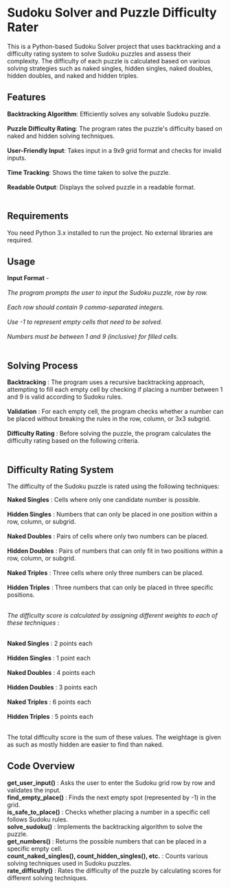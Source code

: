 # Sudoku Solver and Puzzle Difficulty Rater

This is a Python-based Sudoku Solver project that uses backtracking and a difficulty rating system to solve Sudoku puzzles and assess their complexity. The difficulty of each puzzle is calculated based on various solving strategies such as naked singles, hidden singles, naked doubles, hidden doubles, and naked and hidden triples.

## Features

**Backtracking Algorithm**:  Efficiently solves any solvable Sudoku puzzle.<br/><br/>
**Puzzle Difficulty Rating**:  The program rates the puzzle's difficulty based on naked and hidden solving techniques.<br/><br/>
**User-Friendly Input**:  Takes input in a 9x9 grid format and checks for invalid inputs.<br/><br/>
**Time Tracking**:  Shows the time taken to solve the puzzle.<br/><br/>
**Readable Output**:  Displays the solved puzzle in a readable format.<br/><br/>

## Requirements

You need Python 3.x installed to run the project. No external libraries are required.

## Usage

**Input Format** - <br/><br/>
*The program prompts the user to input the Sudoku puzzle, row by row.* <br/><br/>
*Each row should contain 9 comma-separated integers.*<br/><br/>
*Use -1 to represent empty cells that need to be solved.*<br/><br/>
*Numbers must be between 1 and 9 (inclusive) for filled cells.*<br/><br/>

## Solving Process

**Backtracking** : The program uses a recursive backtracking approach, attempting to fill each empty cell by checking if placing a number between 1 and 9 is valid according to Sudoku rules.<br/><br/>
**Validation** : For each empty cell, the program checks whether a number can be placed without breaking the rules in the row, column, or 3x3 subgrid.<br/><br/>
**Difficulty Rating** : Before solving the puzzle, the program calculates the difficulty rating based on the following criteria.<br/><br/>

## Difficulty Rating System

The difficulty of the Sudoku puzzle is rated using the following techniques:

**Naked Singles** : Cells where only one candidate number is possible.<br/><br/>
**Hidden Singles** : Numbers that can only be placed in one position within a row, column, or subgrid.<br/><br/>
**Naked Doubles** : Pairs of cells where only two numbers can be placed.<br/><br/>
**Hidden Doubles** : Pairs of numbers that can only fit in two positions within a row, column, or subgrid.<br/><br/>
**Naked Triples** : Three cells where only three numbers can be placed.<br/><br/>
**Hidden Triples** : Three numbers that can only be placed in three specific positions.<br/><br/>

*The difficulty score is calculated by assigning different weights to each of these techniques* :<br/><br/>

**Naked Singles** : 2 points each<br/><br/>
**Hidden Singles** : 1 point each<br/><br/>
**Naked Doubles** : 4 points each<br/><br/>
**Hidden Doubles** : 3 points each<br/><br/>
**Naked Triples** : 6 points each<br/><br/>
**Hidden Triples** : 5 points each<br/><br/>

The total difficulty score is the sum of these values. The weightage is given as such as mostly hidden are easier to find than naked.

## Code Overview

**get_user_input()** : Asks the user to enter the Sudoku grid row by row and validates the input.<br/>
**find_empty_place()** : Finds the next empty spot (represented by -1) in the grid.<br/>
**is_safe_to_place()** : Checks whether placing a number in a specific cell follows Sudoku rules.<br/>
**solve_sudoku()** : Implements the backtracking algorithm to solve the puzzle.<br/>
**get_numbers()** : Returns the possible numbers that can be placed in a specific empty cell.<br/>
**count_naked_singles(), count_hidden_singles(), etc.** : Counts various solving techniques used in Sudoku puzzles.<br/> 
**rate_difficulty()** : Rates the difficulty of the puzzle by calculating scores for different solving techniques.<br/>

